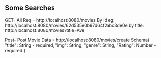 ## Some Searches 

GET-
All Req = http://localhost:8080/movies
By Id eg: http://localhost:8080/movies/62d535e0b97d64f2abc3de0e
by title: http://localhost:8080/movies?title=Ave


Post-
Post Movie Data = http://localhost:8080/movies/create
    Schema{
        "title": String - required,
        "img": String,
        "genre": String,
        "Rating": Number - required
    }